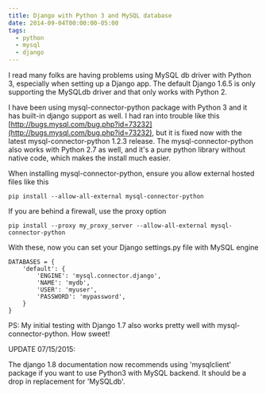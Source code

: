```yaml
---
title: Django with Python 3 and MySQL database
date: 2014-09-04T00:00:00-05:00
tags:
  - python
  - mysql
  - django
---
```


I read many folks are having problems using MySQL db driver with Python 3, especially when setting up a Django app. The default Django 1.6.5 is only supporting the MySQLdb driver and that only works with Python 2.

I have been using mysql-connector-python package with Python 3 and it has built-in django support as well. I had ran into trouble like this [http://bugs.mysql.com/bug.php?id=73232](http://bugs.mysql.com/bug.php?id=73232), but it is fixed now with the latest mysql-connector-python 1.2.3 release. The mysql-connector-python also works with Python 2.7 as well, and it's a pure python library without native code, which makes the install much easier.

When installing mysql-connector-python, ensure you allow external hosted files like this

    pip install --allow-all-external mysql-connector-python

If you are behind a firewall, use the proxy option

    pip install --proxy my_proxy_server --allow-all-external mysql-connector-python

With these, now you can set your Django settings.py file with MySQL engine
    
    DATABASES = {
        'default': {
            'ENGINE': 'mysql.connector.django',
            'NAME': 'mydb',
            'USER': 'myuser',
            'PASSWORD': 'mypassword',
        }
    }

PS: My initial testing with Django 1.7 also works pretty well with mysql-connector-python. How sweet!

UPDATE 07/15/2015:

The django 1.8 documentation now recommends using 'mysqlclient' package if you want to use Python3 with MySQL backend. It should be a drop in replacement for 'MySQLdb'.
